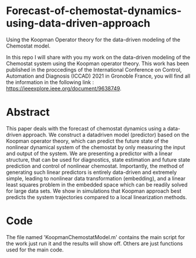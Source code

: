 # Forecast-of-chemostat-dynamics-using-data-driven-approach

Using the Koopman Operator theory for the data-driven modeling of the Chemostat model.

In this repo I will share with you my work on the data-driven modeling of the Chemostat system using the Koopman operator theory. This work has been published in  the proccedings of the International Conference on Control, Automation and Diagnosis (ICCAD) 2021 in Gronoble France, you will find all the information in the following link : https://ieeexplore.ieee.org/document/9638749.


# Abstract
This paper deals with the forecast of chemostat
dynamics using a data-driven approach. We construct a datadriven model (predictor) based on the Koopman operator theory,
which can predict the future state of the nonlinear dynamical
system of the chemostat by only measuring the input and output
of the system. We are presenting a predictor with a linear
structure, that can be used for diagnostics, state estimation
and future state prediction and control of nonlinear chemostat.
Importantly, the method of generating such linear predictors is
entirely data-driven and extremely simple, leading to nonlinear
data transformation (embedding), and a linear least squares
problem in the embedded space which can be readily solved
for large data sets. We show in simulations that Koopman
approach best predicts the system trajectories compared to a
local linearization methods.

# Code

The file named 'KoopmanChemostatModel.m' contains the main script for the work just run it and the results will show off. 
Others are just functions used for the main code.

